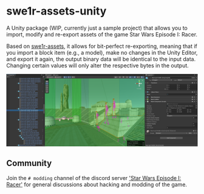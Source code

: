 # swe1r-assets-unity

A Unity package (WIP, currently just a sample project) that allows you to import, modify and re-export assets of the game Star Wars Episode I: Racer.

Based on [swe1r-assets](https://github.com/akopetsch/swe1r-assets), it allows for bit-perfect re-exporting, meaning that if you import a block item (e.g., a model), make no changes in the Unity Editor, and export it again, the output binary data will be identical to the input data. Changing certain values will only alter the respective bytes in the output.

![Screenshot](screenshot.png)

## Community

Join the ``# modding`` channel of the discord server ['Star Wars Episode I: Racer'](https://discord.gg/xfvYpCma) for general discussions about hacking and modding of the game.
